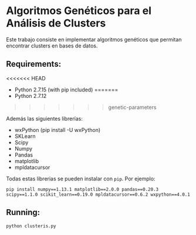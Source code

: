# Algoritmos Genéticos para el Análisis de Clusters

Este trabajo consiste en implementar algoritmos genéticos que permitan encontrar clusters en bases de datos.

## Requirements:
<<<<<<< HEAD
* Python 2.7.15 (with pip included)
=======
* Python 2.7.12
>>>>>>> genetic-parameters

Además las siguientes librerías:
* wxPython (pip install -U wxPython)
* SKLearn
* Scipy
* Numpy
* Pandas
* matplotlib
* mpldatacursor

Todas estas librerias se pueden instalar con ```pip```. Por ejemplo:
```
pip install numpy==1.13.1 matplotlib==2.0.0 pandas==0.20.3 scipy==1.1.0 scikit_learn==0.19.0 mpldatacursor==0.6.2 wxpython==4.0.1
```

## Running:

```python clusteris.py```